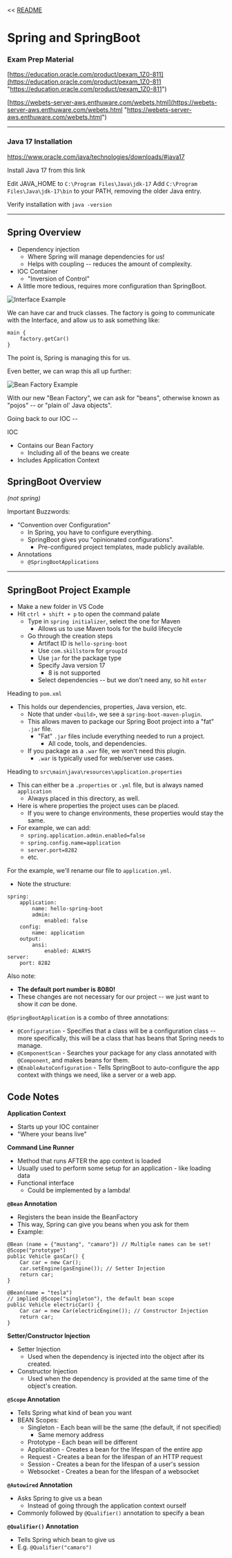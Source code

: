 << [README](./README.md)

# Spring and SpringBoot

### Exam Prep Material
[https://education.oracle.com/product/pexam_1Z0-811](https://education.oracle.com/product/pexam_1Z0-811 "https://education.oracle.com/product/pexam_1Z0-811")

[https://webets-server-aws.enthuware.com/webets.html](https://webets-server-aws.enthuware.com/webets.html "https://webets-server-aws.enthuware.com/webets.html") 

---
### Java 17 Installation

https://www.oracle.com/java/technologies/downloads/#java17

Install Java 17 from this link

Edit JAVA_HOME to `C:\Program Files\Java\jdk-17`
Add `C:\Program Files\Java\jdk-17\bin` to your PATH, removing the older Java entry.

Verify installation with `java -version`

---

## Spring Overview

- Dependency injection
	- Where Spring will manage dependencies for us!
	- Helps with coupling -- reduces the amount of complexity.
- IOC Container
	- "Inversion of Control"
- A little more tedious, requires more configuration than SpringBoot.

![Interface Example](Images/SBInterface.png)

We can have car and truck classes. The factory is going to communicate with the Interface, and allow us to ask something like:

```
main {
	factory.getCar()
}
```

The point is, Spring is managing this for us.

Even better, we can wrap this all up further:

![Bean Factory Example](Images/SBBeanFactory.png)

With our new "Bean Factory", we can ask for "beans", otherwise known as "pojos" -- or "plain ol' Java objects".

Going back to our IOC --

IOC
 - Contains our Bean Factory
	 - Including all of the beans we create
 - Includes Application Context

## SpringBoot Overview
*(not spring)*

Important Buzzwords:
 - "Convention over Configuration"
	 - In Spring, you have to configure everything.
	 - SpringBoot gives you "opinionated configurations".
		 - Pre-configured project templates, made publicly available.
 - Annotations
	 - `@SpringBootApplications`

---

## SpringBoot Project Example

- Make a new folder in VS Code
- Hit `ctrl + shift + p` to open the command palate
	- Type in `spring initializer`, select the one for Maven
		- Allows us to use Maven tools for the build lifecycle
	- Go through the creation steps
		- Artifact ID is `hello-spring-boot`
		- Use `com.skillstorm` for `groupId`
		- Use `jar` for the package type
		- Specify Java version 17
			- 8 is not supported
		- Select dependencies -- but we don't need any, so hit `enter`

Heading to `pom.xml`
 - This holds our dependencies, properties, Java version, etc.
	 - Note that under `<build>`, we see a `spring-boot-maven-plugin`. 
	 - This allows maven to package our Spring Boot project into a "fat" `.jar` file.
		 - "Fat" `.jar` files include everything needed to run a project.
			 - All code, tools, and dependencies.
	 - If you package as a `.war` file, we won't need this plugin.
		 - `.war` is typically used for web/server use cases.

Heading to `src\main\java\resources\application.properties`
 - This can either be a `.properties` or `.yml` file, but is always named `application`
	 - Always placed in this directory, as well.
 - Here is where properties the project uses can be placed.
	 - If you were to change environments, these properties would stay the same.
- For example, we can add:
	- `spring.application.admin.enabled=false`
	- `spring.config.name=application`
	- `server.port=8282`
	- etc.

For the example, we'll rename our file to `application.yml`.
 - Note the structure:
```
spring:
    application:
        name: hello-spring-boot
        admin:
            enabled: false
    config:
        name: application
    output:
        ansi:
            enabled: ALWAYS
server:
    port: 8282
```

Also note:
 - **The default port number is 8080!**
 - These changes are not necessary for our project -- we just want to show it *can* be done.

`@SpringBootApplication` is a combo of three annotations:
 - `@Configuration` - Specifies that a class will be a configuration class -- more specifically, this will be a class that has beans that Spring needs to manage.
 - `@ComponentScan` - Searches your package for any class annotated with `@Component`, and makes beans for them.
 - `@EnableAutoConfiguration` - Tells SpringBoot to auto-configure the app context with things we need, like a server or a web app.

## Code Notes

**Application Context**
 - Starts up your IOC container
 - "Where your beans live"

**Command Line Runner**
 - Method that runs AFTER the app context is loaded 
 - Usually used to perform some setup for an application - like loading data
 - Functional interface
   - Could be implemented by a lambda!

**`@Bean` Annotation**
 - Registers the bean inside the BeanFactory
 - This way, Spring can give you beans when you ask for them
 - Example:
```
@Bean (name = {"mustang", "camaro"}) // Multiple names can be set!
@Scope("prototype")
public Vehicle gasCar() {
    Car car = new Car();
    car.setEngine(gasEngine()); // Setter Injection
    return car;
}
```

```
@Bean(name = "tesla")
// implied @Scope("singleton"), the default bean scope
public Vehicle electricCar() {
    Car car = new Car(electricEngine()); // Constructor Injection
    return car;
}
```

**Setter/Constructor Injection**
 - Setter Injection
   - Used when the dependency is injected into the object after its created.
 - Constructor Injection
   - Used when the dependency is provided at the same time of the object's creation.

**`@Scope` Annotation**
  - Tells Spring what kind of bean you want
  - BEAN Scopes:
    - Singleton - Each bean will be the same (the default, if not specified)
      - Same memory address
    - Prototype - Each bean will be different
    - Application - Creates a bean for the lifespan of the entire app
    - Request - Creates a bean for the lifespan of an HTTP request
    - Session - Creates a bean for the lifespan of a user's session
    - Websocket - Creates a bean for the lifespan of a websocket

**`@Autowired` Annotation**
 - Asks Spring to give us a bean
   - Instead of going through the application context ourself
 - Commonly followed by `@Qualifier()` annotation to specify a bean

**`@Qualifier()` Annotation**
 - Tells Spring which bean to give us
 - E.g. `@Qualifier("camaro")`